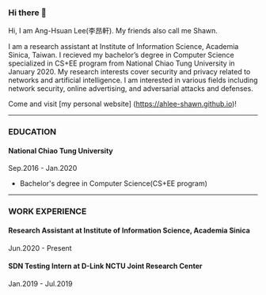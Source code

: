 ### Hi there 👋
Hi, I am Ang-Hsuan Lee(李昂軒). My friends also call me Shawn.

I am a research assistant at Institute of Information Science, Academia Sinica, Taiwan. I recieved my bachelor’s degree in Computer Science specialized in CS+EE program from National Chiao Tung University in January 2020. My research interests cover security and privacy related to networks and artificial intelligence. I am interested in various fields including network security, online advertising, and adversarial attacks and defenses.

Come and visit [my personal website] (https://ahlee-shawn.github.io)!

---

### EDUCATION
#### National Chiao Tung University
Sep.2016 - Jan.2020
- Bachelor's degree in Computer Science(CS+EE program)

---

### WORK EXPERIENCE
#### Research Assistant at Institute of Information Science, Academia Sinica
Jun.2020 - Present


#### SDN Testing Intern at D-Link NCTU Joint Research Center
Jan.2019 - Jul.2019
<!--
**leeang6969/leeang6969** is a ✨ _special_ ✨ repository because its `README.md` (this file) appears on your GitHub profile.

Here are some ideas to get you started:

- 🔭 I’m currently working on ...
- 🌱 I’m currently learning ...
- 👯 I’m looking to collaborate on ...
- 🤔 I’m looking for help with ...
- 💬 Ask me about ...
- 📫 How to reach me: ...
- 😄 Pronouns: ...
- ⚡ Fun fact: ...
-->

